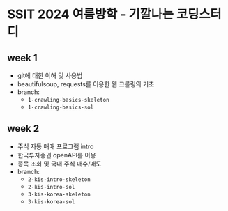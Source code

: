 # SSIT 2024 여름방학 - 기깔나는 코딩스터디

## week 1
- git에 대한 이해 및 사용법
- beautifulsoup, requests를 이용한 웹 크롤링의 기초
- branch:
  - `1-crawling-basics-skeleton`
  - `1-crawling-basics-sol`

## week 2
- 주식 자동 매매 프로그램 intro
- 한국투자증권 openAPI를 이용
- 종목 조회 및 국내 주식 매수/매도
- branch:
  - `2-kis-intro-skeleton`
  - `2-kis-intro-sol`
  - `3-kis-korea-skeleton`
  - `3-kis-korea-sol`